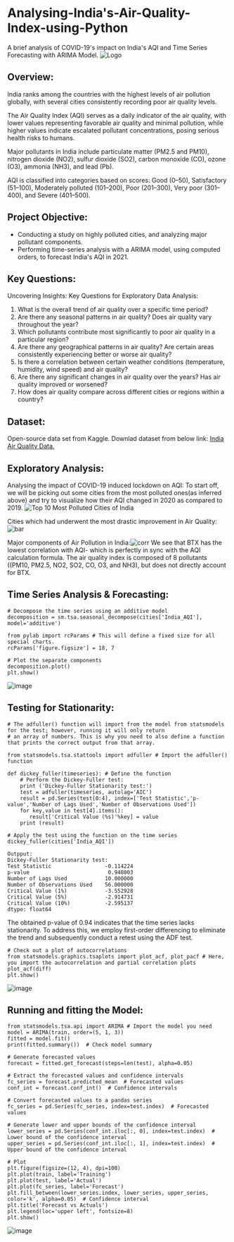 # Analysing-India's-Air-Quality-Index-using-Python
A brief analysis of COVID-19's impact on India's AQI and Time Series Forecasting with ARIMA Model.
![Logo](https://images.indianexpress.com/2018/11/air-pollution-759.jpg)

## Overview:
India ranks among the countries with the highest levels of air pollution globally, with several cities consistently recording poor air quality levels.

The Air Quality Index (AQI) serves as a daily indicator of the air quality, with lower values representing favorable air quality and minimal pollution, while higher values indicate escalated pollutant concentrations, posing serious health risks to humans.

Major pollutants in India include particulate matter (PM2.5 and PM10), nitrogen dioxide (NO2), sulfur dioxide (SO2), carbon monoxide (CO), ozone (O3), ammonia (NH3), and lead (Pb). 

 AQI is classified into categories based on scores: Good (0–50), Satisfactory (51–100), Moderately polluted (101–200), Poor (201–300), Very poor (301–400), and Severe (401–500).

## Project Objective:
* Conducting a study on highly polluted cities, and analyzing major pollutant components.
* Performing time-series analysis with a ARIMA model, using computed orders, to forecast India's AQI in 2021.

## Key Questions:
Uncovering Insights: Key Questions for Exploratory Data Analysis:
1.	What is the overall trend of air quality over a specific time period?
2.	Are there any seasonal patterns in air quality? Does air quality vary throughout the year?
3.	Which pollutants contribute most significantly to poor air quality in a particular region?
4.	Are there any geographical patterns in air quality? Are certain areas consistently experiencing better or worse air quality?
5.	Is there a correlation between certain weather conditions (temperature, humidity, wind speed) and air quality?
6.	Are there any significant changes in air quality over the years? Has air quality improved or worsened?
7.	How does air quality compare across different cities or regions within a country?

## Dataset:
Open-source data set from Kaggle. Downlad dataset from below link:
[India Air Quality Data.](https://www.kaggle.com/datasets/rohanrao/air-quality-data-in-india)

## Exploratory Analysis:
Analysing the impact of COVID-19 induced lockdown on AQI:
To start off, we will be picking out some cities from the most polluted ones(as inferred above) and try to visualize how their AQI changed in 2020 as compared to 2019.
![Top 10 Most Polluted Cities of India](https://github.com/malvika-mall/Analysing-India-s-Air-Quality-Index-using-Python/blob/main/04%20Analysis/Visualizations/Catplot%2010%20Most%20Polluted%20City%20%26%20AQI.png)

Cities which had underwent the most drastic improvement in Air Quality:
![bar](https://github.com/malvika-mall/Analysing-India-s-Air-Quality-Index-using-Python/blob/main/04%20Analysis/Visualizations/Covid%20impact.jpg)

Major components of Air Pollution in India:![corr](https://github.com/malvika-mall/Analysing-India-s-Air-Quality-Index-using-Python/blob/main/04%20Analysis/Visualizations/Correlation%20Matrix.png?raw=true)
We see that BTX has the lowest correlation with AQI- which is perfectly in sync with the AQI calculation formula. The air quality index is composed of 8 pollutants ((PM10, PM2.5, NO2, SO2, CO, O3, and NH3), but does not directly account for BTX.

## Time Series Analysis & Forecasting:
```
# Decompose the time series using an additive model
decomposition = sm.tsa.seasonal_decompose(cities['India_AQI'], model='additive')

from pylab import rcParams # This will define a fixed size for all special charts.
rcParams['figure.figsize'] = 18, 7

# Plot the separate components
decomposition.plot()
plt.show()
```
![image](https://github.com/malvika-mall/Analysing-India-s-Air-Quality-Index-using-Python/assets/135637670/790ce2b1-7dff-4b74-b874-81692b678c03)

## Testing for Stationarity:
```
# The adfuller() function will import from the model from statsmodels for the test; however, running it will only return 
# an array of numbers. This is why you need to also define a function that prints the correct output from that array.

from statsmodels.tsa.stattools import adfuller # Import the adfuller() function

def dickey_fuller(timeseries): # Define the function
    # Perform the Dickey-Fuller test:
    print ('Dickey-Fuller Stationarity test:')
    test = adfuller(timeseries, autolag='AIC')
    result = pd.Series(test[0:4], index=['Test Statistic','p-value','Number of Lags Used','Number of Observations Used'])
    for key,value in test[4].items():
       result['Critical Value (%s)'%key] = value
    print (result)

# Apply the test using the function on the time series
dickey_fuller(cities['India_AQI'])
```
```
Outpput:
Dickey-Fuller Stationarity test:
Test Statistic                 -0.114224
p-value                         0.948003
Number of Lags Used            10.000000
Number of Observations Used    56.000000
Critical Value (1%)            -3.552928
Critical Value (5%)            -2.914731
Critical Value (10%)           -2.595137
dtype: float64
```
The obtained p-value of 0.94 indicates that the time series lacks stationarity. To address this, we employ first-order differencing to eliminate the trend and subsequently conduct a retest using the ADF test.

```
# Check out a plot of autocorrelations
from statsmodels.graphics.tsaplots import plot_acf, plot_pacf # Here, you import the autocorrelation and partial correlation plots
plot_acf(diff)
plt.show()
```
![image](https://github.com/malvika-mall/Analysing-India-s-Air-Quality-Index-using-Python/assets/135637670/1df50949-5589-4ff2-b07a-b66ccec2b2ee)

## Running and fitting the Model:
```
from statsmodels.tsa.api import ARIMA # Import the model you need
model = ARIMA(train, order=(5, 1, 3))
fitted = model.fit()
print(fitted.summary())  # Check model summary

# Generate forecasted values
forecast = fitted.get_forecast(steps=len(test), alpha=0.05)

# Extract the forecasted values and confidence intervals
fc_series = forecast.predicted_mean  # Forecasted values
conf_int = forecast.conf_int()  # Confidence intervals

# Convert forecasted values to a pandas series
fc_series = pd.Series(fc_series, index=test.index)  # Forecasted values

# Generate lower and upper bounds of the confidence interval
lower_series = pd.Series(conf_int.iloc[:, 0], index=test.index)  # Lower bound of the confidence interval
upper_series = pd.Series(conf_int.iloc[:, 1], index=test.index)  # Upper bound of the confidence interval

# Plot
plt.figure(figsize=(12, 4), dpi=100)
plt.plot(train, label='Training')
plt.plot(test, label='Actual')
plt.plot(fc_series, label='Forecast')
plt.fill_between(lower_series.index, lower_series, upper_series, color='k', alpha=0.05)  # Confidence interval
plt.title('Forecast vs Actuals')
plt.legend(loc='upper left', fontsize=8)
plt.show()
```
![image](https://github.com/malvika-mall/Analysing-India-s-Air-Quality-Index-using-Python/assets/135637670/0eb17c34-634d-45c8-86e4-e731c88f44b9)

                        

